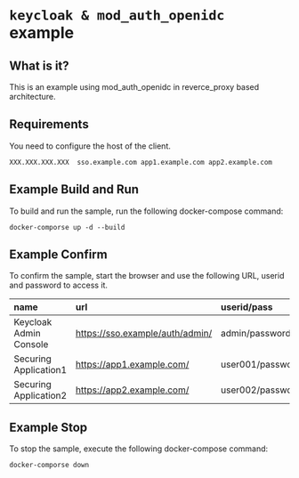 `keycloak & mod_auth_openidc` example
======================

What is it?
-----------

This is an example using mod_auth_openidc in reverce_proxy based architecture. 


Requirements
-----------

You need to configure the host of the client.

   ````
   XXX.XXX.XXX.XXX	sso.example.com app1.example.com app2.example.com
   ````

Example Build and Run
-----------

To build and run the sample, run the following docker-compose command:

   ````
   docker-comporse up -d --build
   ````

Example Confirm
-----------

To confirm the sample, start the browser and use the following URL, userid and password to access it.

|name|url|userid/pass|
|:--|:--|:--|
|Keycloak Admin Console|https://sso.example/auth/admin/|admin/password|
|Securing Application1|https://app1.example.com/|user001/password|
|Securing Application2|https://app2.example.com/|user002/password|


Example Stop
-----------

To stop the sample, execute the following docker-compose command:

   ````
   docker-comporse down
   ````
